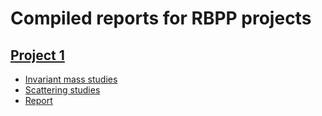 Compiled reports for RBPP projects
==================================

[Project 1](https://github.com/vindex10/rbpp-projects/tree/master/project1/)
-----------

* [Invariant mass studies](https://vindex10.github.io/rbpp-projects/docs/project1/invmass.html)
* [Scattering studies](https://vindex10.github.io/rbpp-projects/docs/project1/visualize.html)
* [Report](https://vindex10.github.io/rbpp-projects/docs/project1/ananyev-project1-report.pdf)

